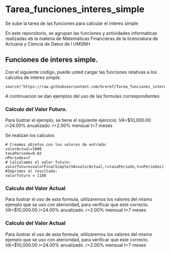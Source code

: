 # Tarea_funciones_interes_simple
Se sube la tarea de las funciones para calcular el interes simple

En este reporsitorio, se agrupan las funciones y actividades informaticas realizadas eb la materia de Matematicas Financieras de la licenciatura de Actuaria y Ciencia de Datos de l UMSNH

## Funciones de interes simple.

Con el siguiente codigo, puede usted  cargar las funciones relativas a los calculos de interes simple:

```{r}
source("https://raw.githubusercontent.com/broref/Tarea_funciones_interes_simple/refs/heads/main/Funciones.R")
```

A continuacion se dan ejemplos del uso de las formulas correspondientes


### Calculo del Valor Futuro.

Para ilustrar el ejemplo, se tiene el siguiente ejercicio:
$VA$=$10,000.00
$i$=24.00% anualizado.
$r$=2.00% mensual
$t$=7 meses

Se realizan los calculos
```{r}
# Creamos objetos con los valores de entrada:
valorActual=1000
tasaPeriodo=0.02
nPeriodos=7
# Calculamos el valor futuro:
valorfuturo=valorFinalSimple(VA=valorActual,r=tasaPeriodo,t=nPeriodos)
#Imprimos el resultado:
valorfuturo = 1140
```
### Calculo del Valor Actual

Para ilustrar el uso de esta formula, utilizaremos los valores del mismo ejemplo que se uso con aterioridad, para verificar que este correcto.
$VA$=$10,000.00
$i$=24.00% anualizado.
$r$=2.00% mensual
$t$=7 meses

### Calculo del Valor Actual

Para ilustrar el uso de esta formula, utilizaremos los valores del mismo ejemplo que se uso con aterioridad, para verificar que este correcto.
$VA$=$10,000.00
$i$=24.00% anualizado.
$r$=2.00% mensual
$t$=7 meses
